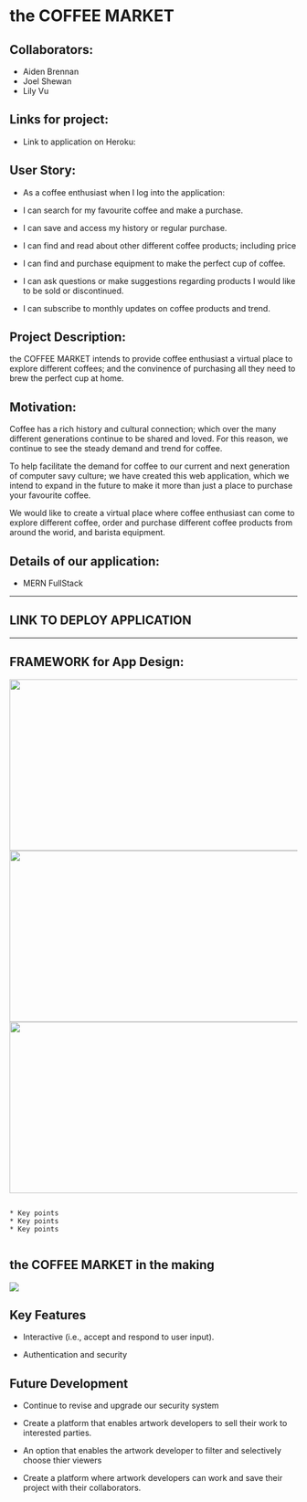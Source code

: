# the COFFEE MARKET

## Collaborators:

* Aiden Brennan
* Joel Shewan
* Lily Vu


## Links for project:

- Link to application on Heroku:



## User Story:

* As a coffee enthusiast when I log into the application:

* I can search for my favourite coffee and make a purchase.

* I can save and access my history or regular purchase.

* I can find and read about other different coffee products; including price

* I can find and purchase equipment to make the perfect cup of coffee. 

* I can ask questions or make suggestions regarding products I would like to be sold or discontinued. 

* I can subscribe to monthly updates on coffee products and trend. 



## Project Description:

the COFFEE MARKET intends to provide coffee enthusiast a virtual place to explore different coffees; and the convinence of purchasing all they need to brew the perfect cup at home. 


## Motivation:

Coffee has a rich history and cultural connection; which over the many different generations continue to be shared and loved. For this reason, we continue to see the steady demand and trend for coffee. 

To help facilitate the demand for coffee to our current and next generation of computer savy culture; we have created this web application, which we intend to expand in the future to make it more than just a place to purchase your favourite coffee.

We would like to create a virtual place where coffee enthusiast can come to explore different coffee, order and purchase different coffee products from around the worid, and barista equipment.


## Details of our application:

* MERN FullStack

**********************************************
## LINK TO DEPLOY APPLICATION


**********************************************

## FRAMEWORK for App Design:

<image src="https://user-images.githubusercontent.com/94832331/168458475-fabb9a53-09e8-4e75-8401-0266ffbceed8.png" width=600 height=300> <image src="https://user-images.githubusercontent.com/94832331/168458615-9668ff73-9e5d-48b8-94a1-98c26ba91022.png" width=600 height=300> <image src="https://user-images.githubusercontent.com/94832331/168458761-6cf29fda-9ef6-4fe8-a247-8ecc93d6aae1.png" width=600 height=300>






``````````````````````````````````````````````````````````````````````````````````````````````````````````````````````````````````````````

* Key points
* Key points
* Key points


``````````````````````````````````````````````````````````````````````````````````````````````````````````````````````````````````````````


## the COFFEE MARKET in the making


<image src="https://user-images.githubusercontent.com/94832331/168455063-39e5f132-84c8-4a06-9f4d-54cfe04c6075.png">



## Key Features

- Interactive (i.e., accept and respond to user input).

- Authentication and security

## Future Development

- Continue to revise and upgrade our security system

- Create a platform that enables artwork developers to sell their work to interested parties.

- An option that enables the artwork developer to filter and selectively choose thier viewers

- Create a platform where artwork developers can work and save their project with their collaborators.
